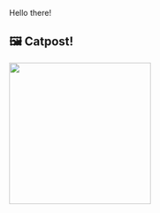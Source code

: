 Hello there!



## 🖼️ Catpost!

<sub>
    <img src="https://cdn2.thecatapi.com/images/47u.jpg" height="256">
</sub>

